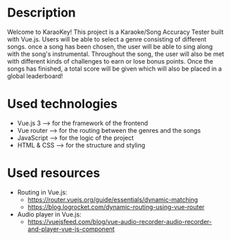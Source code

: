 # Description
Welcome to KaraoKey! This project is a Karaoke/Song Accuracy Tester built with Vue.js. Users will be able to select a genre consisting of different songs. once a song has been chosen, the user will be able to sing along with the song's instrumental. Throughout the song, the user will also be met with different kinds of challenges to earn or lose bonus points. Once the songs has finished, a total score will be given which will also be placed in a global leaderboard!

# Used technologies
- Vue.js 3 --> for the framework of the frontend
- Vue router --> for the routing between the genres and the songs
- JavaScript --> for the logic of the project
- HTML & CSS --> for the structure and styling

# Used resources
- Routing in Vue.js:
    - https://router.vuejs.org/guide/essentials/dynamic-matching
    - https://blog.logrocket.com/dynamic-routing-using-vue-router
- Audio player in Vue.js:
    - https://vuejsfeed.com/blog/vue-audio-recorder-audio-recorder-and-player-vue-js-component